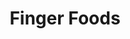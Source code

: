 ---
layout: recipe-category
title: Finger Foods
categories: recipes
permalink: /recipes/finger-food
---